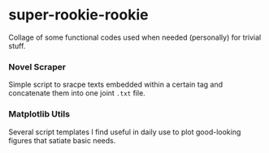 # super-rookie-rookie
Collage of some functional codes used when needed (personally) for trivial stuff.

### Novel Scraper
Simple script to sracpe texts embedded within a certain tag and concatenate them into one joint `.txt` file.

### Matplotlib Utils
Several script templates I find useful in daily use to plot good-looking figures that satiate basic needs.
